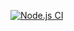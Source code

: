 [![Node.js CI](https://github.com/Jaynisto/greetings-with-express/actions/workflows/node.js.yml/badge.svg)](https://github.com/Jaynisto/greetings-with-express/actions/workflows/node.js.yml)